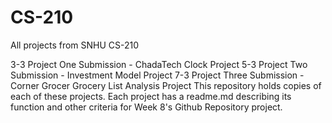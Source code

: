 # CS-210
 All projects from SNHU CS-210

3-3 Project One Submission - ChadaTech Clock Project
5-3 Project Two Submission - Investment Model Project
7-3 Project Three Submission - Corner Grocer Grocery List Analysis Project
This repository holds copies of each of these projects. Each project has a readme.md describing its function and other criteria for Week 8's Github Repository project.
